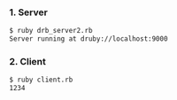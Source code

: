 
### 1. Server 

```bash
$ ruby drb_server2.rb
Server running at druby://localhost:9000
```

### 2. Client

```bash
$ ruby client.rb
1234
```

